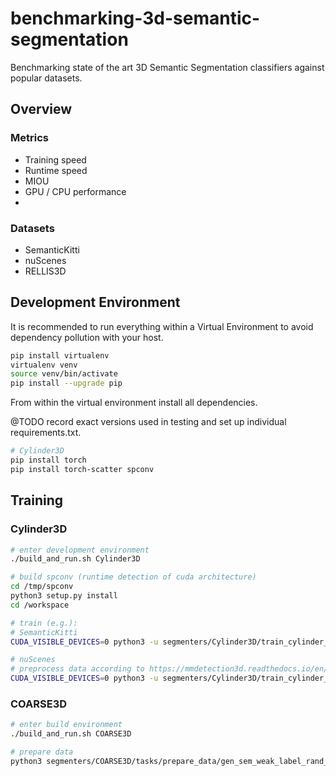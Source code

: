 # benchmarking-3d-semantic-segmentation
Benchmarking state of the art 3D Semantic Segmentation classifiers against popular datasets.

## Overview



### Metrics

 - Training speed
 - Runtime speed
 - MIOU
 - GPU / CPU performance
 - 

### Datasets
 - SemanticKitti
 - nuScenes
 - RELLIS3D

## Development Environment

It is recommended to run everything within a Virtual Environment to avoid dependency pollution with your host.

```bash
pip install virtualenv
virtualenv venv
source venv/bin/activate
pip install --upgrade pip
```

From within the virtual environment install all dependencies.

@TODO record exact versions used in testing and set up individual requirements.txt.

```bash
# Cylinder3D
pip install torch
pip install torch-scatter spconv
```


## Training

### Cylinder3D

```bash
# enter development environment
./build_and_run.sh Cylinder3D

# build spconv (runtime detection of cuda architecture)
cd /tmp/spconv
python3 setup.py install
cd /workspace

# train (e.g.):
# SemanticKitti
CUDA_VISIBLE_DEVICES=0 python3 -u segmenters/Cylinder3D/train_cylinder_asym.py -y config/Cylinder3D/SemanticKitti.yaml

# nuScenes
# preprocess data according to https://mmdetection3d.readthedocs.io/en/stable/datasets/nuscenes_det.html
CUDA_VISIBLE_DEVICES=0 python3 -u segmenters/Cylinder3D/train_cylinder_asym_nuscenes.py -y config/Cylinder3D/nuScenes.yaml

```

### COARSE3D

```bash
# enter build environment
./build_and_run.sh COARSE3D

# prepare data
python3 segmenters/COARSE3D/tasks/prepare_data/gen_sem_weak_label_rand_grid.py --dataset SemanticKITTI --dataset_root=`pwd`/data/SemanticKitti/dataset/sequences/ --dataset_save=`pwd`/results/COARSE3D/SemanticKitti/sequences/ --data_config_path=`pwd`/segmenters/COARSE3D/pc_processor/dataset/semantic_kitti/semantic-kitti.yaml
```
